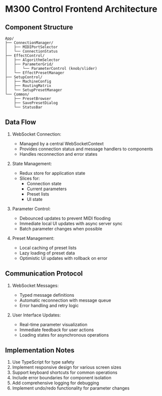 # M300 Control Frontend Architecture

## Component Structure

```
App/
├── ConnectionManager/
│   ├── MIDIPortSelector
│   └── ConnectionStatus
├── EffectControl/
│   ├── AlgorithmSelector
│   ├── ParameterGrid/
│   │   └── ParameterControl (knob/slider)
│   └── EffectPresetManager
├── SetupControl/
│   ├── MachineConfig
│   ├── RoutingMatrix
│   └── SetupPresetManager
└── Common/
    ├── PresetBrowser
    ├── SavePresetDialog
    └── StatusBar
```

## Data Flow

1. WebSocket Connection:
   - Managed by a central WebSocketContext
   - Provides connection status and message handlers to components
   - Handles reconnection and error states

2. State Management:
   - Redux store for application state
   - Slices for:
     - Connection state
     - Current parameters
     - Preset lists
     - UI state

3. Parameter Control:
   - Debounced updates to prevent MIDI flooding
   - Immediate local UI updates with async server sync
   - Batch parameter changes when possible

4. Preset Management:
   - Local caching of preset lists
   - Lazy loading of preset data
   - Optimistic UI updates with rollback on error

## Communication Protocol

1. WebSocket Messages:
   - Typed message definitions
   - Automatic reconnection with message queue
   - Error handling and retry logic

2. User Interface Updates:
   - Real-time parameter visualization
   - Immediate feedback for user actions
   - Loading states for asynchronous operations

## Implementation Notes

1. Use TypeScript for type safety
2. Implement responsive design for various screen sizes
3. Support keyboard shortcuts for common operations
4. Include error boundaries for component isolation
5. Add comprehensive logging for debugging
6. Implement undo/redo functionality for parameter changes
